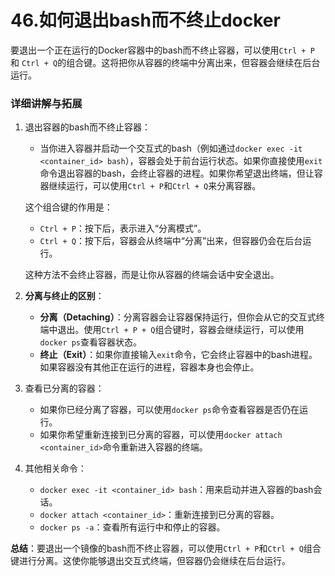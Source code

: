 # 46.如何退出bash而不终止docker

要退出一个正在运行的Docker容器中的bash而不终止容器，可以使用`Ctrl + P` 和 `Ctrl + Q`的组合键。这将把你从容器的终端中分离出来，但容器会继续在后台运行。

### 详细讲解与拓展

1. 退出容器的bash而不终止容器：

   - 当你进入容器并启动一个交互式的bash（例如通过`docker exec -it <container_id> bash`），容器会处于前台运行状态。如果你直接使用`exit`命令退出容器的bash，会终止容器的进程。如果你希望退出终端，但让容器继续运行，可以使用`Ctrl + P`和`Ctrl + Q`来分离容器。

   这个组合键的作用是：

   - `Ctrl + P`：按下后，表示进入“分离模式”。
   - `Ctrl + Q`：按下后，容器会从终端中“分离”出来，但容器仍会在后台运行。

   这种方法不会终止容器，而是让你从容器的终端会话中安全退出。

2. **分离与终止的区别**：

   - **分离（Detaching）**：分离容器会让容器保持运行，但你会从它的交互式终端中退出。使用`Ctrl + P + Q`组合键时，容器会继续运行，可以使用`docker ps`查看容器状态。
   - **终止（Exit）**：如果你直接输入`exit`命令，它会终止容器中的bash进程。如果容器没有其他正在运行的进程，容器本身也会停止。

3. 查看已分离的容器：

   - 如果你已经分离了容器，可以使用`docker ps`命令查看容器是否仍在运行。
   - 如果你希望重新连接到已分离的容器，可以使用`docker attach <container_id>`命令重新进入容器的终端。

4. 其他相关命令：

   - `docker exec -it <container_id> bash`：用来启动并进入容器的bash会话。
   - `docker attach <container_id>`：重新连接到已分离的容器。
   - `docker ps -a`：查看所有运行中和停止的容器。

**总结**：要退出一个镜像的bash而不终止容器，可以使用`Ctrl + P`和`Ctrl + Q`组合键进行分离。这使你能够退出交互式终端，但容器仍会继续在后台运行。